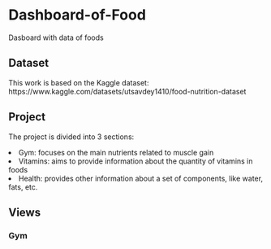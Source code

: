 # Dashboard-of-Food
Dasboard with data of foods

<h2>Dataset</h2>
<p>This work is based on the Kaggle dataset: https://www.kaggle.com/datasets/utsavdey1410/food-nutrition-dataset</p>

<h2>Project</h2>
<p>The project is divided into 3 sections: </p>
<li>Gym: focuses on the main nutrients related to muscle gain</li>
<li>Vitamins: aims to provide information about the quantity of vitamins in foods</li>
<li>Health: provides other information about a set of components, like water, fats, etc.</li>


<h2>Views</h2>

<h3>Gym</h3>
